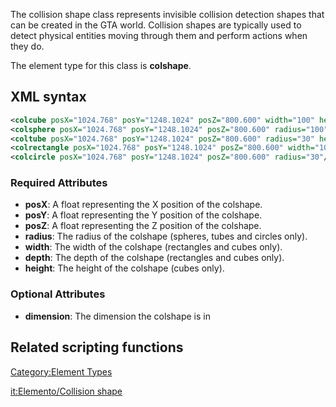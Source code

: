 The collision shape class represents invisible collision detection shapes that can be created in the GTA world. Collision shapes are typically used to detect physical entities moving through them and perform actions when they do.

The element type for this class is **colshape**.

XML syntax
----------

``` xml
<colcube posX="1024.768" posY="1248.1024" posZ="800.600" width="100" height="100" depth="100"/>
<colsphere posX="1024.768" posY="1248.1024" posZ="800.600" radius="100"/>
<coltube posX="1024.768" posY="1248.1024" posZ="800.600" radius="30" height="15"/>
<colrectangle posX="1024.768" posY="1248.1024" posZ="800.600" width="100" depth="61.8"/>
<colcircle posX="1024.768" posY="1248.1024" posZ="800.600" radius="30"/>
```

### Required Attributes

-   **posX**: A float representing the X position of the colshape.
-   **posY**: A float representing the Y position of the colshape.
-   **posZ**: A float representing the Z position of the colshape.
-   **radius**: The radius of the colshape (spheres, tubes and circles only).
-   **width**: The width of the colshape (rectangles and cubes only).
-   **depth**: The depth of the colshape (rectangles and cubes only).
-   **height**: The height of the colshape (cubes only).

### Optional Attributes

-   **dimension**: The dimension the colshape is in

Related scripting functions
---------------------------

[Category:Element Types](/Category:Element_Types.md "wikilink")

[it:Elemento/Collision shape](/it:Elemento/Collision_shape.md "wikilink")
